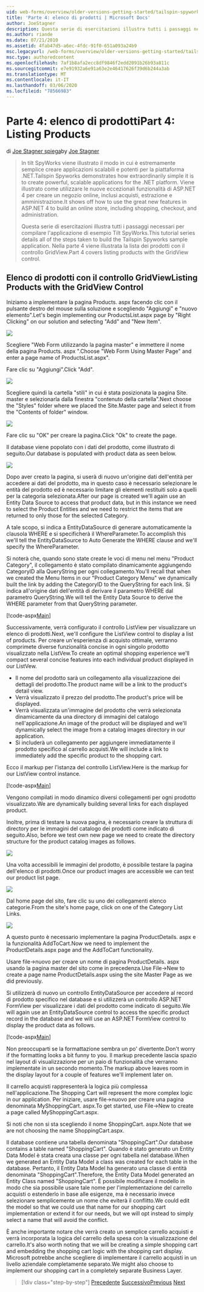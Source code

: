 ```yaml
---
uid: web-forms/overview/older-versions-getting-started/tailspin-spyworks/tailspin-spyworks-part-4
title: 'Parte 4: elenco di prodotti | Microsoft Docs'
author: JoeStagner
description: Questa serie di esercitazioni illustra tutti i passaggi necessari per compilare l'applicazione di esempio Tilt SpyWorks. Nella parte 4 viene illustrata la lista dei prodotti con il contr GridView...
ms.author: riande
ms.date: 07/21/2010
ms.assetid: 4fab47d5-a6ec-4fdc-91f0-651a093a24b9
msc.legacyurl: /web-forms/overview/older-versions-getting-started/tailspin-spyworks/tailspin-spyworks-part-4
msc.type: authoredcontent
ms.openlocfilehash: 7af1b8afa2ecc8df9846f2edd2091b26b93a811c
ms.sourcegitcommit: e7e91932a6e91a63e2e46417626f39d6b244a3ab
ms.translationtype: MT
ms.contentlocale: it-IT
ms.lasthandoff: 03/06/2020
ms.locfileid: "78566983"
---
```

# <a name="part-4-listing-products"></a><span data-ttu-id="2132a-104">Parte 4: elenco di prodotti</span><span class="sxs-lookup"><span data-stu-id="2132a-104">Part 4: Listing Products</span></span>

<span data-ttu-id="2132a-105">di [Joe Stagner spiega](https://github.com/JoeStagner)</span><span class="sxs-lookup"><span data-stu-id="2132a-105">by [Joe Stagner](https://github.com/JoeStagner)</span></span>

> <span data-ttu-id="2132a-106">In tilt SpyWorks viene illustrato il modo in cui è estremamente semplice creare applicazioni scalabili e potenti per la piattaforma .NET.</span><span class="sxs-lookup"><span data-stu-id="2132a-106">Tailspin Spyworks demonstrates how extraordinarily simple it is to create powerful, scalable applications for the .NET platform.</span></span> <span data-ttu-id="2132a-107">Viene illustrato come utilizzare le nuove eccezionali funzionalità di ASP.NET 4 per creare un negozio online, inclusi acquisti, estrazione e amministrazione.</span><span class="sxs-lookup"><span data-stu-id="2132a-107">It shows off how to use the great new features in ASP.NET 4 to build an online store, including shopping, checkout, and administration.</span></span>
> 
> <span data-ttu-id="2132a-108">Questa serie di esercitazioni illustra tutti i passaggi necessari per compilare l'applicazione di esempio Tilt SpyWorks.</span><span class="sxs-lookup"><span data-stu-id="2132a-108">This tutorial series details all of the steps taken to build the Tailspin Spyworks sample application.</span></span> <span data-ttu-id="2132a-109">Nella parte 4 viene illustrata la lista dei prodotti con il controllo GridView.</span><span class="sxs-lookup"><span data-stu-id="2132a-109">Part 4 covers listing products with the GridView control.</span></span>

## <a id="_Toc260221670"></a><span data-ttu-id="2132a-110">Elenco di prodotti con il controllo GridView</span><span class="sxs-lookup"><span data-stu-id="2132a-110">Listing Products with the GridView Control</span></span>

<span data-ttu-id="2132a-111">Iniziamo a implementare la pagina Products. aspx facendo clic con il pulsante destro del mouse sulla soluzione e scegliendo "Aggiungi" e "nuovo elemento".</span><span class="sxs-lookup"><span data-stu-id="2132a-111">Let's begin implementing our ProductsList.aspx page by "Right Clicking" on our solution and selecting "Add" and "New Item".</span></span>

![](tailspin-spyworks-part-4/_static/image1.jpg)

<span data-ttu-id="2132a-112">Scegliere "Web Form utilizzando la pagina master" e immettere il nome della pagina Products. aspx ".</span><span class="sxs-lookup"><span data-stu-id="2132a-112">Choose "Web Form Using Master Page" and enter a page name of ProductsList.aspx".</span></span>

<span data-ttu-id="2132a-113">Fare clic su "Aggiungi".</span><span class="sxs-lookup"><span data-stu-id="2132a-113">Click "Add".</span></span>

![](tailspin-spyworks-part-4/_static/image2.jpg)

<span data-ttu-id="2132a-114">Scegliere quindi la cartella "stili" in cui è stata posizionata la pagina Site. master e selezionarla dalla finestra "contenuto della cartella".</span><span class="sxs-lookup"><span data-stu-id="2132a-114">Next choose the "Styles" folder where we placed the Site.Master page and select it from the "Contents of folder" window.</span></span>

![](tailspin-spyworks-part-4/_static/image3.jpg)

<span data-ttu-id="2132a-115">Fare clic su "OK" per creare la pagina.</span><span class="sxs-lookup"><span data-stu-id="2132a-115">Click "Ok" to create the page.</span></span>

<span data-ttu-id="2132a-116">Il database viene popolato con i dati del prodotto, come illustrato di seguito.</span><span class="sxs-lookup"><span data-stu-id="2132a-116">Our database is populated with product data as seen below.</span></span>

![](tailspin-spyworks-part-4/_static/image4.jpg)

<span data-ttu-id="2132a-117">Dopo aver creato la pagina, si userà di nuovo un'origine dati dell'entità per accedere ai dati del prodotto, ma in questo caso è necessario selezionare le entità del prodotto ed è necessario limitare gli elementi restituiti solo a quelli per la categoria selezionata.</span><span class="sxs-lookup"><span data-stu-id="2132a-117">After our page is created we'll again use an Entity Data Source to access that product data, but in this instance we need to select the Product Entities and we need to restrict the items that are returned to only those for the selected Category.</span></span>

<span data-ttu-id="2132a-118">A tale scopo, si indica a EntityDataSource di generare automaticamente la clausola WHERE e si specificherà il WhereParameter.</span><span class="sxs-lookup"><span data-stu-id="2132a-118">To accomplish this we'll tell the EntityDataSource to Auto Generate the WHERE clause and we'll specify the WhereParameter.</span></span>

<span data-ttu-id="2132a-119">Si noterà che, quando sono state create le voci di menu nel menu "Product Category", il collegamento è stato compilato dinamicamente aggiungendo CategoryID alla QueryString per ogni collegamento.</span><span class="sxs-lookup"><span data-stu-id="2132a-119">You'll recall that when we created the Menu Items in our "Product Category Menu" we dynamically built the link by adding the CategoryID to the QueryString for each link.</span></span> <span data-ttu-id="2132a-120">Si indica all'origine dati dell'entità di derivare il parametro WHERE dal parametro QueryString.</span><span class="sxs-lookup"><span data-stu-id="2132a-120">We will tell the Entity Data Source to derive the WHERE parameter from that QueryString parameter.</span></span>

[!code-aspx[Main](tailspin-spyworks-part-4/samples/sample1.aspx)]

<span data-ttu-id="2132a-121">Successivamente, verrà configurato il controllo ListView per visualizzare un elenco di prodotti.</span><span class="sxs-lookup"><span data-stu-id="2132a-121">Next, we'll configure the ListView control to display a list of products.</span></span> <span data-ttu-id="2132a-122">Per creare un'esperienza di acquisto ottimale, verranno comprimete diverse funzionalità concise in ogni singolo prodotto visualizzato nella ListVew.</span><span class="sxs-lookup"><span data-stu-id="2132a-122">To create an optimal shopping experience we'll compact several concise features into each individual product displayed in our ListVew.</span></span>

- <span data-ttu-id="2132a-123">Il nome del prodotto sarà un collegamento alla visualizzazione dei dettagli del prodotto.</span><span class="sxs-lookup"><span data-stu-id="2132a-123">The product name will be a link to the product's detail view.</span></span>
- <span data-ttu-id="2132a-124">Verrà visualizzato il prezzo del prodotto.</span><span class="sxs-lookup"><span data-stu-id="2132a-124">The product's price will be displayed.</span></span>
- <span data-ttu-id="2132a-125">Verrà visualizzata un'immagine del prodotto che verrà selezionata dinamicamente da una directory di immagini del catalogo nell'applicazione.</span><span class="sxs-lookup"><span data-stu-id="2132a-125">An image of the product will be displayed and we'll dynamically select the image from a catalog images directory in our application.</span></span>
- <span data-ttu-id="2132a-126">Si includerà un collegamento per aggiungere immediatamente il prodotto specifico al carrello acquisti.</span><span class="sxs-lookup"><span data-stu-id="2132a-126">We will include a link to immediately add the specific product to the shopping cart.</span></span>

<span data-ttu-id="2132a-127">Ecco il markup per l'istanza del controllo ListView.</span><span class="sxs-lookup"><span data-stu-id="2132a-127">Here is the markup for our ListView control instance.</span></span>

[!code-aspx[Main](tailspin-spyworks-part-4/samples/sample2.aspx)]

<span data-ttu-id="2132a-128">Vengono compilati in modo dinamico diversi collegamenti per ogni prodotto visualizzato.</span><span class="sxs-lookup"><span data-stu-id="2132a-128">We are dynamically building several links for each displayed product.</span></span>

<span data-ttu-id="2132a-129">Inoltre, prima di testare la nuova pagina, è necessario creare la struttura di directory per le immagini del catalogo dei prodotti come indicato di seguito.</span><span class="sxs-lookup"><span data-stu-id="2132a-129">Also, before we test own new page we need to create the directory structure for the product catalog images as follows.</span></span>

![](tailspin-spyworks-part-4/_static/image1.png)

<span data-ttu-id="2132a-130">Una volta accessibili le immagini del prodotto, è possibile testare la pagina dell'elenco di prodotti.</span><span class="sxs-lookup"><span data-stu-id="2132a-130">Once our product images are accessible we can test our product list page.</span></span>

![](tailspin-spyworks-part-4/_static/image5.jpg)

<span data-ttu-id="2132a-131">Dal home page del sito, fare clic su uno dei collegamenti elenco categorie.</span><span class="sxs-lookup"><span data-stu-id="2132a-131">From the site's home page, click on one of the Category List Links.</span></span>

![](tailspin-spyworks-part-4/_static/image6.jpg)

<span data-ttu-id="2132a-132">A questo punto è necessario implementare la pagina ProductDetails. aspx e la funzionalità AddToCart.</span><span class="sxs-lookup"><span data-stu-id="2132a-132">Now we need to implement the ProductDetails.aspx page and the AddToCart functionality.</span></span>

<span data-ttu-id="2132a-133">Usare file-&gt;nuovo per creare un nome di pagina ProductDetails. aspx usando la pagina master del sito come in precedenza.</span><span class="sxs-lookup"><span data-stu-id="2132a-133">Use File-&gt;New to create a page name ProductDetails.aspx using the site Master Page as we did previously.</span></span>

<span data-ttu-id="2132a-134">Si utilizzerà di nuovo un controllo EntityDataSource per accedere al record di prodotto specifico nel database e si utilizzerà un controllo ASP.NET FormView per visualizzare i dati del prodotto come indicato di seguito.</span><span class="sxs-lookup"><span data-stu-id="2132a-134">We will again use an EntityDataSource control to access the specific product record in the database and we will use an ASP.NET FormView control to display the product data as follows.</span></span>

[!code-aspx[Main](tailspin-spyworks-part-4/samples/sample3.aspx)]

<span data-ttu-id="2132a-135">Non preoccuparti se la formattazione sembra un po' divertente.</span><span class="sxs-lookup"><span data-stu-id="2132a-135">Don't worry if the formatting looks a bit funny to you.</span></span> <span data-ttu-id="2132a-136">Il markup precedente lascia spazio nel layout di visualizzazione per un paio di funzionalità che verranno implementate in un secondo momento.</span><span class="sxs-lookup"><span data-stu-id="2132a-136">The markup above leaves room in the display layout for a couple of features we'll implement later on.</span></span>

<span data-ttu-id="2132a-137">Il carrello acquisti rappresenterà la logica più complessa nell'applicazione.</span><span class="sxs-lookup"><span data-stu-id="2132a-137">The Shopping Cart will represent the more complex logic in our application.</span></span> <span data-ttu-id="2132a-138">Per iniziare, usare file-&gt;nuovo per creare una pagina denominata MyShoppingCart. aspx.</span><span class="sxs-lookup"><span data-stu-id="2132a-138">To get started, use File-&gt;New to create a page called MyShoppingCart.aspx.</span></span>

<span data-ttu-id="2132a-139">Si noti che non si sta scegliendo il nome ShoppingCart. aspx.</span><span class="sxs-lookup"><span data-stu-id="2132a-139">Note that we are not choosing the name ShoppingCart.aspx.</span></span>

<span data-ttu-id="2132a-140">Il database contiene una tabella denominata "ShoppingCart".</span><span class="sxs-lookup"><span data-stu-id="2132a-140">Our database contains a table named "ShoppingCart".</span></span> <span data-ttu-id="2132a-141">Quando è stato generato un Entity Data Model è stata creata una classe per ogni tabella nel database.</span><span class="sxs-lookup"><span data-stu-id="2132a-141">When we generated an Entity Data Model a class was created for each table in the database.</span></span> <span data-ttu-id="2132a-142">Pertanto, il Entity Data Model ha generato una classe di entità denominata "ShoppingCart".</span><span class="sxs-lookup"><span data-stu-id="2132a-142">Therefore, the Entity Data Model generated an Entity Class named "ShoppingCart".</span></span> <span data-ttu-id="2132a-143">È possibile modificare il modello in modo che sia possibile usare tale nome per l'implementazione del carrello acquisti o estenderlo in base alle esigenze, ma è necessario invece selezionare semplicemente un nome che eviterà il conflitto.</span><span class="sxs-lookup"><span data-stu-id="2132a-143">We could edit the model so that we could use that name for our shopping cart implementation or extend it for our needs, but we will opt instead to simply select a name that will avoid the conflict.</span></span>

<span data-ttu-id="2132a-144">È anche importante notare che verrà creato un semplice carrello acquisti e verrà incorporata la logica del carrello della spesa con la visualizzazione del carrello.</span><span class="sxs-lookup"><span data-stu-id="2132a-144">It's also worth noting that we will be creating a simple shopping cart and embedding the shopping cart logic with the shopping cart display.</span></span> <span data-ttu-id="2132a-145">Microsoft potrebbe anche scegliere di implementare il carrello acquisti in un livello aziendale completamente separato.</span><span class="sxs-lookup"><span data-stu-id="2132a-145">We might also choose to implement our shopping cart in a completely separate Business Layer.</span></span>

> [!div class="step-by-step"]
> <span data-ttu-id="2132a-146">[Precedente](tailspin-spyworks-part-3.md)
> [Successivo](tailspin-spyworks-part-5.md)</span><span class="sxs-lookup"><span data-stu-id="2132a-146">[Previous](tailspin-spyworks-part-3.md)
[Next](tailspin-spyworks-part-5.md)</span></span>
